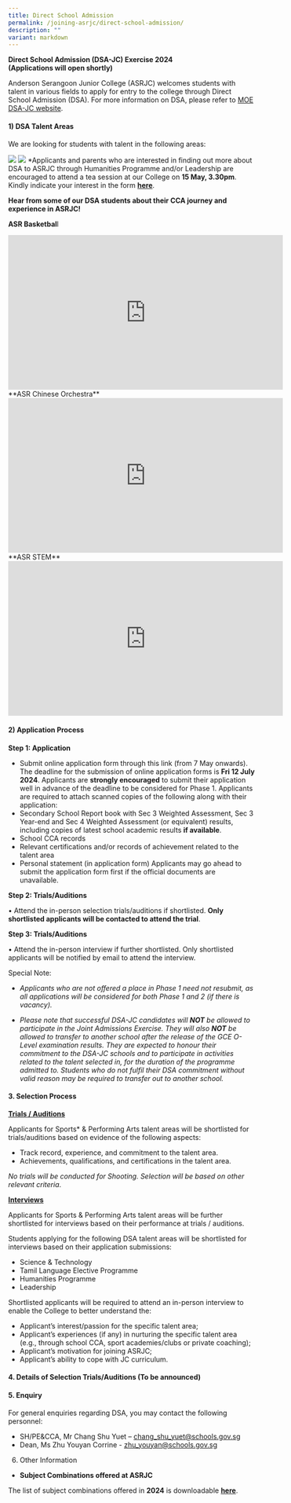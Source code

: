 ```yaml
---
title: Direct School Admission
permalink: /joining-asrjc/direct-school-admission/
description: ""
variant: markdown
---
```

**Direct School Admission (DSA-JC) Exercise 2024  
(Applications will open shortly)**

Anderson Serangoon Junior College (ASRJC) welcomes students with talent in various fields to apply for entry to the college through Direct School Admission (DSA). For more information on DSA, please refer to [MOE DSA-JC website](about:blank).

#### 1) DSA Talent Areas
#### 
We are looking for students with talent in the following areas:

![](/images/newdsatalentarea1.png)
![](/images/newdsatalentarea2b.png)
*Applicants and parents who are interested in finding out more about DSA to ASRJC through Humanities Programme and/or Leadership are encouraged to attend a tea session at our College on **15 May, 3.30pm**. Kindly indicate your interest in the form **[here](https://go.gov.sg/asrdsatea2024)**.
	 
	 
	 
**Hear from some of our DSA students about their CCA journey and experience in ASRJC!**

**ASR Basketbal**l
<iframe allowfullscreen="" allow="accelerometer; autoplay; clipboard-write; encrypted-media; gyroscope; picture-in-picture; web-share" frameborder="0" title="YouTube video player" src="https://www.youtube.com/embed/eqW6CyNXKtw?si=DxnOZIvqz5nE2Hsm" height="315" width="560"></iframe>
**ASR Chinese Orchestra**
<iframe allowfullscreen="" allow="accelerometer; autoplay; clipboard-write; encrypted-media; gyroscope; picture-in-picture; web-share" frameborder="0" title="YouTube video player" src="https://www.youtube.com/embed/RcIvI2Hq4LI?si=gip735TmRxldRwzM" height="315" width="560"></iframe>
**ASR STEM**
<iframe allowfullscreen="" allow="accelerometer; autoplay; clipboard-write; encrypted-media; gyroscope; picture-in-picture; web-share" frameborder="0" title="YouTube video player" src="https://www.youtube.com/embed/1MkEvnvvVrM?si=NvSRfCpsZda8nSDO" height="315" width="560"></iframe>



#### 2)	Application Process 
#### 
**Step 1: Application**

*   Submit online application form through this link (from 7 May onwards). The deadline for the submission of online application forms is **Fri 12 July 2024**. Applicants are **strongly encouraged** to submit their application well in advance of the deadline to be considered for Phase 1. Applicants are required to attach scanned copies of the following along with their application:
*   Secondary School Report book with Sec 3 Weighted Assessment, Sec 3 Year-end and Sec 4 Weighted Assessment (or equivalent) results, including copies of latest school academic results **if available**.
*   School CCA records
*   Relevant certifications and/or records of achievement related to the talent area
*   Personal statement (in application form) Applicants may go ahead to submit the application form first if the official documents are unavailable.



**Step 2: Trials/Auditions** 

•	Attend the in-person selection trials/auditions if shortlisted. **Only shortlisted applicants will be contacted to attend the trial**. 

**Step 3: Trials/Auditions** 

•	Attend the in-person interview if further shortlisted. Only shortlisted applicants will be notified by email to attend the interview. 

Special Note:

* *Applicants who are not offered a place in Phase 1 need not resubmit, as all applications will be considered for both Phase 1 and 2 (if there is vacancy).*

* *Please note that successful DSA-JC candidates will **NOT** be allowed to participate in the Joint Admissions Exercise. They will also **NOT** be allowed to transfer to another school after the release of the GCE O-Level examination results. They are expected to honour their commitment to the DSA-JC schools and to participate in activities related to the talent selected in, for the duration of the programme admitted to. Students who do not fulfil their DSA commitment without valid reason may be required to transfer out to another school.*


#### 3. Selection Process

**<u>Trials / Auditions</u>**

Applicants for Sports\* &amp; Performing Arts talent areas will be shortlisted for trials/auditions based on evidence of the following aspects:

*   Track record, experience, and commitment to the talent area.
*   Achievements, qualifications, and certifications in the talent area.

*No trials will be conducted for Shooting. Selection will be based on other relevant criteria*.

**<u>Interviews</u>**

Applicants for Sports &amp; Performing Arts talent areas will be further shortlisted for interviews based on their performance at trials / auditions.

Students applying for the following DSA talent areas will be shortlisted for interviews based on their application submissions:

*   Science &amp; Technology
*   Tamil Language Elective Programme
*   Humanities Programme
*   Leadership

Shortlisted applicants will be required to attend an in-person interview to enable the College to better understand the:

*   Applicant’s interest/passion for the specific talent area;
*   Applicant’s experiences (if any) in nurturing the specific talent area (e.g., through school CCA, sport academies/clubs or private coaching);
*   Applicant’s motivation for joining ASRJC;
*   Applicant’s ability to cope with JC curriculum.

#### 4.  Details of Selection Trials/Auditions (To be announced)
####     

#### 5.  Enquiry
    
For general enquiries regarding DSA, you may contact the following personnel:

*   SH/PE&amp;CCA, Mr Chang Shu Yuet – chang_shu_yuet@schools.gov.sg
*   Dean, Ms Zhu Youyan Corrine - zhu_youyan@schools.gov.sg

6.  Other Information

*   **Subject Combinations offered at ASRJC**

The list of subject combinations offered in **2024** is downloadable **[here](https://www.asrjc.moe.edu.sg/files/Subject_Combination_List_2024.pdf)**.